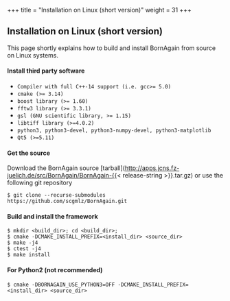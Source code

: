 +++
title = "Installation on Linux (short version)"
weight = 31
+++

## Installation on Linux (short version)

This page shortly explains how to build and install BornAgain from source on Linux systems.

#### Install third party software

* `Compiler with full C++-14 support (i.e. gcc>= 5.0)`
* `cmake (>= 3.14)`
* `boost library (>= 1.60)`
* `fftw3 library (>= 3.3.1)`
* `gsl (GNU scientific library, >= 1.15)`
* `libtiff library (>=4.0.2)`
* `python3, python3-devel, python3-numpy-devel, python3-matplotlib`
* `Qt5 (>=5.11)`

#### Get the source

Download the BornAgain source [tarball](http://apps.jcns.fz-juelich.de/src/BornAgain/BornAgain-{{< release-string >}}.tar.gz) or use the following git repository
  
```
$ git clone --recurse-submodules https://github.com/scgmlz/BornAgain.git
```

#### Build and install the framework

```
$ mkdir <build_dir>; cd <build_dir>;
$ cmake -DCMAKE_INSTALL_PREFIX=<install_dir> <source_dir>
$ make -j4
$ ctest -j4
$ make install 
```

#### For Python2 (not recommended)

```
$ cmake -DBORNAGAIN_USE_PYTHON3=OFF -DCMAKE_INSTALL_PREFIX=<install_dir> <source_dir>
```
